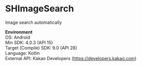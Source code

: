 # SHImageSearch
Image search automatically

**Environment**  
OS: Android  
Min SDK: 4.0.3 (API 15)  
Target (Compile) SDK: 9.0 (API 28)  
Language: Kotlin  
External API: Kakao Developers (https://developers.kakao.com)  
